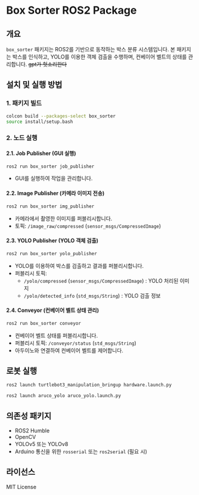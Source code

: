 # Box Sorter ROS2 Package

## 개요
`box_sorter` 패키지는 ROS2를 기반으로 동작하는 박스 분류 시스템입니다. 본 패키지는 박스를 인식하고, YOLO를 이용한 객체 검출을 수행하며, 컨베이어 벨트의 상태를 관리합니다.
~~gpt가 헛소리한다~~

## 설치 및 실행 방법

### 1. 패키지 빌드
```bash
colcon build --packages-select box_sorter
source install/setup.bash
```

### 2. 노드 실행

#### 2.1. Job Publisher (GUI 실행)
```bash
ros2 run box_sorter job_publisher
```
- GUI를 실행하여 작업을 관리합니다.

#### 2.2. Image Publisher (카메라 이미지 전송)
```bash
ros2 run box_sorter img_publisher
```
- 카메라에서 촬영한 이미지를 퍼블리시합니다.
- 토픽: `/image_raw/compressed` (`sensor_msgs/CompressedImage`)

#### 2.3. YOLO Publisher (YOLO 객체 검출)
```bash
ros2 run box_sorter yolo_publisher
```
- YOLO를 이용하여 박스를 검출하고 결과를 퍼블리시합니다.
- 퍼블리시 토픽:
  - `/yolo/compressed` (`sensor_msgs/CompressedImage`) : YOLO 처리된 이미지
  - `/yolo/detected_info` (`std_msgs/String`) : YOLO 검출 정보

#### 2.4. Conveyor (컨베이어 벨트 상태 관리)
```bash
ros2 run box_sorter conveyor
```
- 컨베이어 벨트 상태를 퍼블리시합니다.
- 퍼블리시 토픽: `/conveyor/status` (`std_msgs/String`)
- 아두이노와 연결하여 컨베이어 벨트를 제어합니다.

## 로봇 실행
```bash
ros2 launch turtlebot3_manipulation_bringup hardware.launch.py
```
```bash
ros2 launch aruco_yolo aruco_yolo.launch.py
```

## 의존성 패키지
- ROS2 Humble
- OpenCV
- YOLOv5 또는 YOLOv8
- Arduino 통신을 위한 `rosserial` 또는 `ros2serial` (필요 시)

## 라이선스
MIT License

